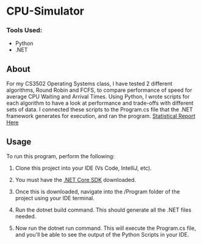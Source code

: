 # CPU-Simulator

### Tools Used: 
* Python
* .NET

## About
For my CS3502 Operating Systems class, I have tested 2 different algorithms, Round Robin and FCFS, to compare performance of speed for average CPU Waiting and Arrival Times. Using Python, I wrote scripts for each algorithm to have a look at performance and trade-offs with different sets of data. I connected these scripts to the Program.cs file that the .NET framework generates for execution, and ran the program. [Statistical Report Here](https://docs.google.com/document/d/1c2l6cxlio8eQtGSiJacVQWZvMLLnArs5ruE5ClLSuFI/edit?usp=sharing)

## Usage
To run this program, perform the following:

1) Clone this project into your IDE (Vs Code, IntelliJ, etc).

2) You must have the [.NET Core SDK](https://dotnet.microsoft.com/en-us/download) downloaded.

3) Once this is downloaded, navigate into the /Program folder of the project using your IDE terminal.

4) Run the dotnet build command. This should generate all the .NET files needed.
  
5) Now run the dotnet run command. This will execute the Program.cs file, and you'll be able to see the output of the Python Scripts in your IDE.


